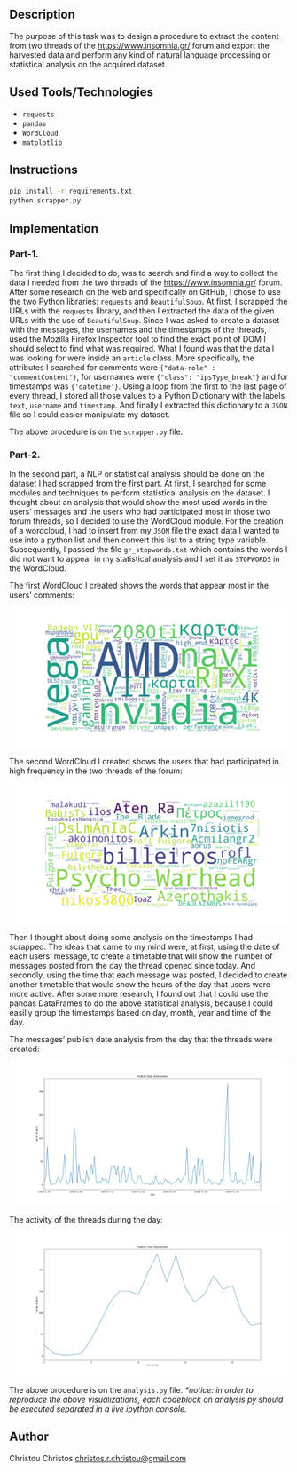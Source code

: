 ## Description

The purpose of this task was to design a procedure to extract the content from two threads of the https://www.insomnia.gr/ forum and export the harvested data and perform any kind of natural language processing or statistical analysis on the acquired dataset.

## Used Tools/Technologies
 * `requests`
 * `pandas`
 * `WordCloud`
 * `matplotlib`

## Instructions
```bash
pip install -r requirements.txt
python scrapper.py
```

## Implementation

### Part-1.

The first thing I decided to do, was to search and find a way to collect the data I needed from the two threads of the https://www.insomnia.gr/ forum. After some research on the web and specifically on GitHub, I chose to use the two Python libraries: `requests` and `BeautifulSoup`. At first, I scrapped the URLs with the `requests` library, and then I extracted the data of the given URLs with the use of `BeautifulSoup`. Since I was asked to create a dataset with the messages, the usernames and the timestamps of the threads, I used the Mozilla Firefox Inspector tool to find the exact point of DOM I should select to find what was required. What I found was that the data I was looking for were inside an `article` class. More specifically, the attributes I searched for comments were `{"data-role" : "commentContent"}`, for usernames were `{"class": "ipsType_break"}` and for timestamps was `{'datetime'}`. Using a loop from the first to the last page of every thread, I stored all those values to a Python Dictionary with the labels `text`, `username` and `timestamp`. And finally I extracted this dictionary to a `JSON` file so I could easier manipulate my dataset.

The above procedure is on the `scrapper.py` file.

### Part-2.

In the second part, a NLP or statistical analysis should be done on the dataset I had scrapped from the first part. At first, I searched for some modules and techniques to perform statistical analysis on the dataset. I thought about an analysis that would show the most used words in the users’ messages and the users who had participated most in those two forum threads, so I decided to use the WordCloud module. For the creation of a wordcloud, I had to insert from my `JSON` file the exact data I wanted to use into a python list and then convert this list to a string type variable. Subsequently, I passed the file `gr_stopwords.txt` which contains the words I did not want to appear in my statistical analysis and I set it as `STOPWORDS` in the WordCloud.

The first WordCloud I created shows the words that appear most in the users’ comments:

![wordcloud_text](wordcloud_text.png)

The second WordCloud I created shows the users that had participated in high frequency in the two threads of the forum:

![wordcloud_username](wordcloud_username.png)

Then I thought about doing some analysis on the timestamps I had scrapped. The ideas that came to my mind were, at first, using the date of each users’ message, to create a timetable that will show the number of messages posted from the day the thread opened since today. And secondly, using the time that each message was posted, I decided to create another timetable that would show the hours of the day that users were more active. After some more research, I found out that I could use the pandas DataFrames to do the above statistical analysis, because I could easilly group the timestamps based on day, month, year and time of the day.

The messages’ publish date analysis from the day that the threads were created:

![publish_date](publish_date.png)

The activity of the threads during the day:

![publish_time](publish_time.png)

The above procedure is on the `analysis.py` file.
_*notice: in order to reproduce the above visualizations, each codeblock on analysis.py should be executed
separated in a live ipython console._

## Author

Christou Christos [christos.r.christou@gmail.com](mailto:christos.r.christou@gmail.com)

